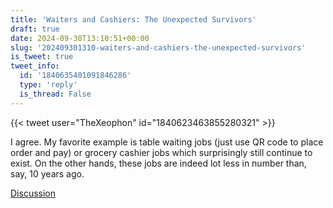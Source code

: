 ```yaml
---
title: 'Waiters and Cashiers: The Unexpected Survivors'
draft: true
date: 2024-09-30T13:10:51+00:00
slug: '202409301310-waiters-and-cashiers-the-unexpected-survivors'
is_tweet: true
tweet_info:
  id: '1840635401091846286'
  type: 'reply'
  is_thread: False
---
```




{{< tweet user="TheXeophon" id="1840623463855280321" >}}

I agree. My favorite example is table waiting jobs (just use QR code to place order and pay) or grocery cashier jobs which surprisingly still continue to exist. On the other hands, these jobs are indeed lot less in number than, say, 10 years ago.

[Discussion](https://x.com/sytelus/status/1840635401091846286)
